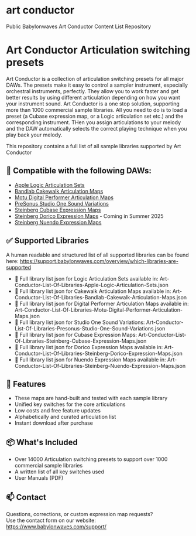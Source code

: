 # art conductor
Public Babylonwaves Art Conductor Content List Repository


# Art Conductor Articulation switching presets

Art Conductor is a collection of articulation switching presets for all major DAWs. The presets make it easy to control a sampler instrument, especially orchestral instruments, perfectly. They allow you to work faster and get better results by using different articulation depending on how you want your instrument sound.
Art Conductor is a one stop solution, supporting more than 1000 commercial sample libraries. All you need to do is to load a preset (a Cubase expression map, or a Logic articulation set etc.) and the corresponding instrument. THen you assign articulations to your melody and the DAW automatically selects the correct playing technique when you play back your melody.


This repository contains a full list of all sample libraries supported by Art Conductor


## 🧩 Compatible with the following DAWs:

- [Apple Logic Articulation Sets](https://www.babylonwaves.com/logic)
- [Bandlab Cakewalk Articulation Maps](https://www.babylonwaves.com/cakewalk)
- [Motu Digital Performer Articulation Maps](https://www.babylonwaves.com/digital-performer)
- [PreSonus Studio One Sound Variations](https://www.babylonwaves.com/studio-one)
- [Steinberg Cubase Expression Maps](https://www.babylonwaves.com/cubase)
- [Steinberg Dorico Expression Maps](https://www.babylonwaves.com/dorico) - Coming in Summer 2025
- [Steinberg Nuendo Expression Maps](https://www.babylonwaves.com/cubase)



## ✅ Supported Libraries

A human readable and structured list of all supported libraries can be found here:
https://support.babylonwaves.com/overview/which-libraries-are-supported

- 📂 Full library list json for Logic Articulation Sets available in: Art-Conductor-List-Of-Libraries-Apple-Logic-Articulation-Sets.json
- 📂 Full library list json for Cakewalk Articulation Maps available in: Art-Conductor-List-Of-Libraries-Bandlab-Cakewalk-Articulation-Maps.json
- 📂 Full library list json for Digital Performer Articulation Maps available in: Art-Conductor-List-Of-Libraries-Motu-Digital-Performer-Articulation-Maps.json
- 📂 Full library list json for Studio One Sound Variations: Art-Conductor-List-Of-Libraries-Presonus-Studio-One-Sound-Variations.json
- 📂 Full library list json for Cubase Expression Maps: Art-Conductor-List-Of-Libraries-Steinberg-Cubase-Expression-Maps.json
- 📂 Full library list json for Dorico Expression Maps available in: Art-Conductor-List-Of-Libraries-Steinberg-Dorico-Expression-Maps.json
- 📂 Full library list json for Nuendo Expression Maps available in: Art-Conductor-List-Of-Libraries-Steinberg-Nuendo-Expression-Maps.json


## 📣 Features

- These maps are hand-built and tested with each sample library
- Unified key switches for the core articulations
- Low costs and free feature updates
- Alphabetically and curated articulation list
- Instant download after purchase



## 📦 What's Included

- Over 14000 Articulation switching presets to support over 1000 commercial sample libraries
- A written list of all key switches used
- User Manuals (PDF)


## 📫 Contact

Questions, corrections, or custom expression map requests?  
Use the contact form on our website: https://www.babylonwaves.com/support/
